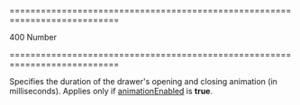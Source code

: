 ===========================================================================
<!--default-->400<!--/default-->
<!--type-->Number<!--/type-->
===========================================================================

<!--shortDescription-->
Specifies the duration of the drawer's opening and closing animation (in milliseconds). Applies only if [animationEnabled](/Documentation/ApiReference/UI_Widgets/dxDrawer/Configuration/#animationEnabled) is **true**.
<!--/shortDescription-->

<!--fullDescription-->

<!--/fullDescription-->